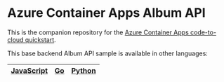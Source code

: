 # Azure Container Apps Album API

This is the companion repository for the [Azure Container Apps code-to-cloud quickstart](https://docs.microsoft.com/en-us/azure/container-apps/quickstart-code-to-cloud?tabs=bash%2Ccsharp&pivots=acr-remote).

This base backend Album API sample is available in other languages:

| [JavaScript](https://github.com/azure-samples/containerapps-albumapi-javascript) | [Go](https://github.com/azure-samples/containerapps-albumapi-go) | [Python](https://github.com/azure-samples/containerapps-albumapi-python) |
| -------------------------------------------------------------------------------- | ---------------------------------------------------------------- | ------------------------------------------------------------------------ |
